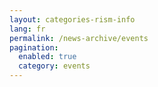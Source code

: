 ```yaml
---
layout: categories-rism-info
lang: fr
permalink: /news-archive/events
pagination: 
  enabled: true
  category: events
---
```

